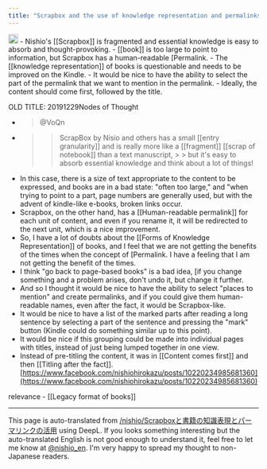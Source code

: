 ```yaml
---
title: "Scrapbox and the use of knowledge representation and permalinks in books"
---
```


<img src='https://scrapbox.io/api/pages/nishio-en/GPT-4/icon' alt='GPT-4.icon' height="19.5"/>
- Nishio's [[Scrapbox]] is fragmented and essential knowledge is easy to absorb and thought-provoking.
    - [[book]] is too large to point to information, but Scrapbox has a human-readable [Permalink.
- The [[knowledge representation]] of books is questionable and needs to be improved on the Kindle.
- It would be nice to have the ability to select the part of the permalink that we want to mention in the permalink.
- Ideally, the content should come first, followed by the title.


OLD TITLE: 20191229Nodes of Thought

- > @VoQn
- >  > ScrapBox by Nisio and others has a small [[entry granularity]] and is really more like a [[fragment]] [[scrap of notebook]] than a text manuscript, > > but it's easy to absorb essential knowledge and think about a lot of things!
- In this case, there is a size of text appropriate to the content to be expressed, and books are in a bad state: "often too large," and "when trying to point to a part, page numbers are generally used, but with the advent of kindle-like e-books, broken links occur.
- Scrapbox, on the other hand, has a [[Human-readable permalink]] for each unit of content, and even if you rename it, it will be redirected to the next unit, which is a nice improvement.
- So, I have a lot of doubts about the [[Forms of Knowledge Representation]] of books, and I feel that we are not getting the benefits of the times when the concept of [Permalink. I have a feeling that I am not getting the benefit of the times.
- I think "go back to page-based books" is a bad idea, [if you change something and a problem arises, don't undo it, but change it further.
- And so I thought it would be nice to have the ability to select "places to mention" and create permalinks, and if you could give them human-readable names, even after the fact, it would be Scrapbox-like.
- It would be nice to have a list of the marked parts after reading a long sentence by selecting a part of the sentence and pressing the "mark" button (Kindle could do something similar up to this point).
- It would be nice if this grouping could be made into individual pages with titles, instead of just being lumped together in one view.
- Instead of pre-titling the content, it was in [[Content comes first]] and then [[Titling after the fact]].
[https://www.facebook.com/nishiohirokazu/posts/10220234985681360](https://www.facebook.com/nishiohirokazu/posts/10220234985681360)

relevance
    - [[Legacy format of books]]

---
This page is auto-translated from [/nishio/Scrapboxと書籍の知識表現とパーマリンクの活用](https://scrapbox.io/nishio/Scrapboxと書籍の知識表現とパーマリンクの活用) using DeepL. If you looks something interesting but the auto-translated English is not good enough to understand it, feel free to let me know at [@nishio_en](https://twitter.com/nishio_en). I'm very happy to spread my thought to non-Japanese readers.